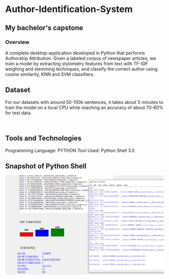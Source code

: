# Author-Identification-System

## My bachelor's capstone 

### Overview 
A complete desktop-application developed in Python that performs Authorship Attribution. Given a labeled corpus of newspaper articles, we train a model by extracting stylometry features from text with TF-IDF weighing and stemming techniques, and classify the correct author using cosine similarity, KNN and SVM classifiers. 


## Dataset  
For our datasets with around 50-100k sentences, it takes about 5 minutes to train the model on a local CPU while reaching an accuracy of about 70-80% for test data. 

<br />


## Tools and Technologies 
Programming Language:     PYTHON 
Tool Used:                Python Shell 3.5 


## Snapshot of Python Shell 

![alt text](https://github.com/umairspn/Author-Identification-System/blob/main/image2.PNG?raw=true "Author Identification System")
